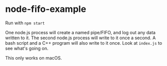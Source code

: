 # node-fifo-example

Run with `npm start`

One node.js process will create a named pipe/FIFO, and log out any data written to it. The second node.js process will write to it once a second. A bash script and a C++ program will also write to it once. Look at `index.js` to see what's going on.

This only works on macOS.
